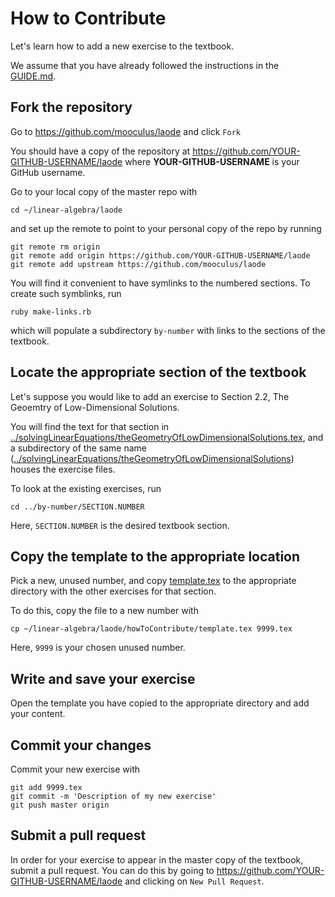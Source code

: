 # How to Contribute

Let's learn how to add a new exercise to the textbook.

We assume that you have already followed the instructions in the [GUIDE.md](../GUIDE.md).

## Fork the repository

Go to https://github.com/mooculus/laode and click `Fork`

You should have a copy of the repository at https://github.com/YOUR-GITHUB-USERNAME/laode where **YOUR-GITHUB-USERNAME** is your GitHub username.

Go to your local copy of the master repo with
```
cd ~/linear-algebra/laode
```
and set up the remote to point to your personal copy of the repo by running
```
git remote rm origin
git remote add origin https://github.com/YOUR-GITHUB-USERNAME/laode
git remote add upstream https://github.com/mooculus/laode 
```

You will find it convenient to have symlinks to the numbered sections.  To create such symblinks, run
```
ruby make-links.rb
```
which will populate a subdirectory `by-number` with links to the sections of the textbook.

## Locate the appropriate section of the textbook

Let's suppose you would like to add an exercise to Section 2.2, The
Geoemtry of Low-Dimensional Solutions.

You will find the text for that section in [../solvingLinearEquations/theGeometryOfLowDimensionalSolutions.tex](../solvingLinearEquations/theGeometryOfLowDimensionalSolutions.tex), and a subdirectory of the same name ([../solvingLinearEquations/theGeometryOfLowDimensionalSolutions](../solvingLinearEquations/theGeometryOfLowDimensionalSolutions)) houses the exercise files.

To look at the existing exercises, run
```
cd ../by-number/SECTION.NUMBER
```
Here, `SECTION.NUMBER` is the desired textbook section.

## Copy the template to the appropriate location

Pick a new, unused number, and copy [template.tex](template.tex) to
the appropriate directory with the other exercises for that section.

To do this, copy the file to a new number with
```
cp ~/linear-algebra/laode/howToContribute/template.tex 9999.tex
```
Here, `9999` is your chosen unused number.

## Write and save your exercise

Open the template you have copied to the appropriate directory and add
your content.

## Commit your changes

Commit your new exercise with
```
git add 9999.tex
git commit -m 'Description of my new exercise'
git push master origin
```

## Submit a pull request

In order for your exercise to appear in the master copy of the
textbook, submit a pull request.  You can do this by going to
https://github.com/YOUR-GITHUB-USERNAME/laode and clicking on `New Pull
Request`.
